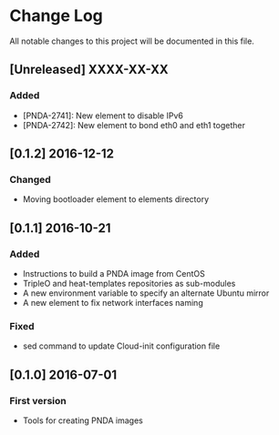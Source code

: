 # Change Log
All notable changes to this project will be documented in this file.

## [Unreleased] XXXX-XX-XX
### Added
- [PNDA-2741]: New element to disable IPv6
- [PNDA-2742]: New element to bond eth0 and eth1 together

## [0.1.2] 2016-12-12
### Changed
- Moving bootloader element to elements directory

## [0.1.1] 2016-10-21
### Added
- Instructions to build a PNDA image from CentOS
- TripleO and heat-templates repositories as sub-modules
- A new environment variable to specify an alternate Ubuntu mirror
- A new element to fix network interfaces naming

### Fixed
- sed command to update Cloud-init configuration file

## [0.1.0] 2016-07-01
### First version
- Tools for creating PNDA images
